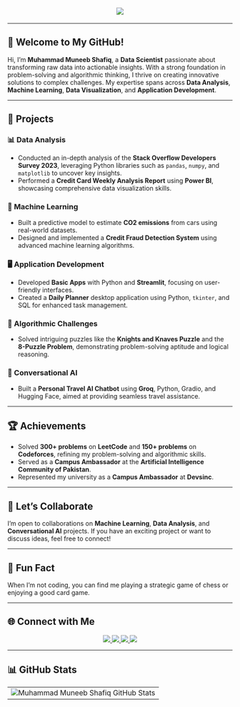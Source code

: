 <div align="center">
    <h1>
        <img src="https://readme-typing-svg.herokuapp.com?font=Jetbrains+mono&size=30&duration=3000&color=ffffff&center=true&vCenter=true&width=1000&lines=Muneeb+Is+Here;Welcome+To+My+GitHub+Account" />
    </h1>
</div>

---

## 👋 **Welcome to My GitHub!**

Hi, I’m **Muhammad Muneeb Shafiq**, a **Data Scientist** passionate about transforming raw data into actionable insights. With a strong foundation in problem-solving and algorithmic thinking, I thrive on creating innovative solutions to complex challenges. My expertise spans across **Data Analysis**, **Machine Learning**, **Data Visualization**, and **Application Development**.

---

## 🚀 **Projects**

### **📊 Data Analysis**
- Conducted an in-depth analysis of the **Stack Overflow Developers Survey 2023**, leveraging Python libraries such as `pandas`, `numpy`, and `matplotlib` to uncover key insights.
- Performed a **Credit Card Weekly Analysis Report** using **Power BI**, showcasing comprehensive data visualization skills.

### **🤖 Machine Learning**
- Built a predictive model to estimate **CO2 emissions** from cars using real-world datasets.
- Designed and implemented a **Credit Fraud Detection System** using advanced machine learning algorithms.

### **🖥️ Application Development**
- Developed **Basic Apps** with Python and **Streamlit**, focusing on user-friendly interfaces.
- Created a **Daily Planner** desktop application using Python, `tkinter`, and SQL for enhanced task management.

### **🧩 Algorithmic Challenges**
- Solved intriguing puzzles like the **Knights and Knaves Puzzle** and the **8-Puzzle Problem**, demonstrating problem-solving aptitude and logical reasoning.

### **🤖 Conversational AI**
- Built a **Personal Travel AI Chatbot** using **Groq**, Python, Gradio, and Hugging Face, aimed at providing seamless travel assistance.

---

## 🏆 **Achievements**

- Solved **300+ problems** on **LeetCode** and **150+ problems** on **Codeforces**, refining my problem-solving and algorithmic skills.
- Served as a **Campus Ambassador** at the **Artificial Intelligence Community of Pakistan**.
- Represented my university as a **Campus Ambassador** at **Devsinc**.

---

## 🌟 **Let’s Collaborate**

I’m open to collaborations on **Machine Learning**, **Data Analysis**, and **Conversational AI** projects. If you have an exciting project or want to discuss ideas, feel free to connect!

---

## 🎯 **Fun Fact**

When I’m not coding, you can find me playing a strategic game of chess or enjoying a good card game.

---

## 🌐 **Connect with Me**

<div align="center" justify-content="center">
  <a href="https://www.linkedin.com/in/muneeb-zehel" target="_blank">
    <img src="https://img.shields.io/badge/-%20LinkedIn-0077B5?style=flat&logo=Linkedin&logoColor=white" />
  </a>
  <a target="_blank" href="mailto:muneebshafique298@gmail.com">
    <img src="https://img.shields.io/badge/-Gmail-D14836?style=flat&logo=Gmail&logoColor=white" />
  </a>
  <a href="https://leetcode.com/u/Munibz/" target="_blank">
    <img src="https://img.shields.io/badge/-Leetcode-FFA116?style=flat&logo=LeetCode&logoColor=white" />
  </a>
  <a href="https://github.com/munib123" target="_blank">
    <img src="https://img.shields.io/badge/-Github-0d1117?style=flat&logo=Github&logoColor=white" />
  </a>
</div>

---

## 📊 **GitHub Stats**

<table align="center" width="100%" height="100%">
  <tr>
    <td><img style="border: none;" src="https://github-profile-summary-cards.vercel.app/api/cards/profile-details?username=munib123&theme=github_dark" alt="Muhammad Muneeb Shafiq GitHub Stats" /></td>
  </tr>
</table>

<h2 align="center">💻 Check out my repositories below ⬇️</h2>

---
